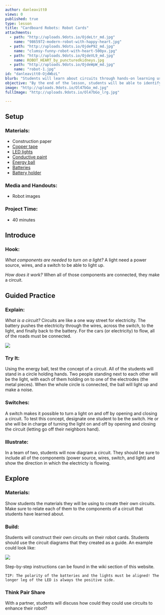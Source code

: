 ```yaml
---
author: danleavitt0
views: 0
published: true
type: lesson
title: "Cardboard Robots: Robot Cards"
attachments: 
  - path: "http://uploads.9dots.io/OjdeLtr_md.jpg"
    name: "9865972-modern-robot-with-happy-heart.jpg"
  - path: "http://uploads.9dots.io/OjdeP92_md.jpg"
    name: "clumsy-funny-robot-with-heart-500px.jpg"
  - path: "http://uploads.9dots.io/OjdeVL9_md.jpg"
    name: ROBOT_HEART_by_puncturedkidneys.jpg
  - path: "http://uploads.9dots.io/OjdeWpW_md.jpg"
    name: "robot-1.jpg"
id: "danleavitt0-OjdWbzL"
blurb: "Students will learn about circuits through hands-on learning using conductive tape, lights, and batteries."
objective: "By the end of the lesson, students will be able to identify the components of a circuit, describe how a switch works, and demonstrate knowledge by constructing their own circuit."
image: "http://uploads.9dots.io/Ol47bGo_md.jpg"
fullImage: "http://uploads.9dots.io/Ol47bGo_lrg.jpg"

---
```


## Setup

### Materials:

- Construction paper
- [Copper tape](https://www.sparkfun.com/products/10561)
- [LED lights](https://www.sparkfun.com/products/12062)
- [Conductive paint](http://www.bareconductive.com/shop/electric-paint-10ml/)
- [Energy ball](http://www.amazon.com/Energy-Ball-Scientific-your-fingertips/dp/B000OU9RMS)
- [Batteries](https://www.sparkfun.com/products/338)
- [Battery holder](https://www.sparkfun.com/products/8822)

### Media and Handouts:

- Robot images

### Project Time:

- 40 minutes

## Introduce

### Hook:
_What components are needed to turn on a light?_
A light need a power source, wires, and a switch to be able to light up.

_How does it work?_
When all of those components are connected, they make a circuit.

## Guided Practice

### Explain:
_What is a circuit?_
Circuits are like a one way street for electricity. The battery pushes the electricity through the wires, across the switch, to the light, and finally back to the battery. For the cars (or electricity) to flow, all of the roads must be connected.

![](http://uploads.9dots.io/Ojdii0Z_md.jpg) 

### Try It:
Using the energy ball, test the concept of a circuit. All of the students will stand in a circle holding hands. Two people standing next to each other will be the light, with each of them holding on to one of the electrodes (the metal pieces). When the whole circle is connected, the ball will light up and make a noise.

### Switches:
A switch makes it possible to turn a light on and off by opening and closing a circuit. To test this concept, designate one student to be the switch. He or she will be in charge of turning the light on and off by opening and closing the circuit (letting go off their neighbors hand).

### Illustrate:
In a team of two, students will now diagram a circuit. They should be sure to include all of the components (power source, wires, switch, and light) and show the direction in which the electricty is flowing.

## Explore

### Materials:
Show students the materials they will be using to create their own circuits. Make sure to relate each of them to the components of a circuit that students have learned about.

### Build:
Students will construct their own circuits on their robot cards. Students should use the circuit diagrams that they created as a guide. An example could look like:

![](http://uploads.9dots.io/OjdoN6j_md.jpg) 

Step-by-step instructions can be found in the wiki section of this website.

```
TIP: The polarity of the batteries and the lights must be aligned! The longer leg of the LED is always the positive side.
```

### Think Pair Share
With a partner, students will discuss how could they could use circuits to enhance their robot?
